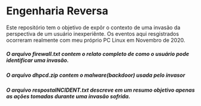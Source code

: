# Engenharia Reversa

Este repositório tem o objetivo de expôr o contexto de uma invasão da perspectiva de um usuário inexperiênte.
Os eventos aqui resgistrados ocorreram realmente com meu próprio PC Linux em Novembro de 2020.

##### O arquivo firewall.txt contem o relato completo de como o usuário pode identificar uma invasão.
##### O arquivo dhpcd.zip contem o malware(backdoor) usada pelo invasor
##### O arquivo respostaINCIDENT.txt descreve em um resumo objetivo apenas as ações tomadas durante uma invasão sofrida.

